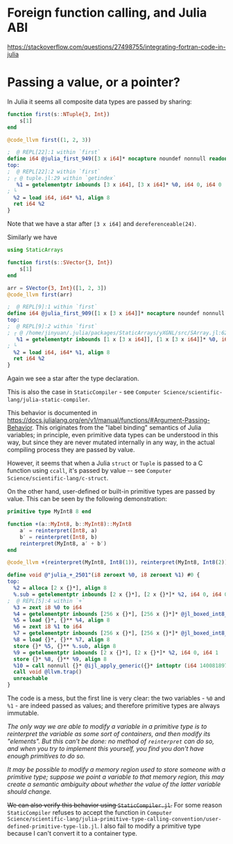 Foreign function calling, and Julia ABI
========

https://stackoverflow.com/questions/27498755/integrating-fortran-code-in-julia

# Passing a value, or a pointer?

In Julia it seems all composite data types are passed by sharing:
```julia
function first(s::NTuple{3, Int})
    s[1]
end

@code_llvm first((1, 2, 3))
``` 
```llvm
;  @ REPL[22]:1 within `first`
define i64 @julia_first_949([3 x i64]* nocapture noundef nonnull readonly align 8 dereferenceable(24) %0) #0 {
top:
;  @ REPL[22]:2 within `first`
; ┌ @ tuple.jl:29 within `getindex`
   %1 = getelementptr inbounds [3 x i64], [3 x i64]* %0, i64 0, i64 0
; └
  %2 = load i64, i64* %1, align 8
  ret i64 %2
}
```
Note that we have a star after `[3 x i64]` and `dereferenceable(24)`.

Similarly we have 
```julia
using StaticArrays

function first(s::SVector{3, Int})
    s[1]
end

arr = SVector{3, Int}([1, 2, 3])
@code_llvm first(arr)
```
```llvm
;  @ REPL[9]:1 within `first`
define i64 @julia_first_909([1 x [3 x i64]]* nocapture noundef nonnull readonly align 8 dereferenceable(24) %0) #0 {
top:
;  @ REPL[9]:2 within `first`
; ┌ @ /home/jinyuan/.julia/packages/StaticArrays/yXGNL/src/SArray.jl:62 within `getindex` @ tuple.jl:29
   %1 = getelementptr inbounds [1 x [3 x i64]], [1 x [3 x i64]]* %0, i64 0, i64 0, i64 0
; └
  %2 = load i64, i64* %1, align 8
  ret i64 %2
}
```
Again we see a star after the type declaration.

This is also the case in `StaticCompiler` - see `Computer Science/scientific-lang/julia-static-compiler`.

This behavior is documented in https://docs.julialang.org/en/v1/manual/functions/#Argument-Passing-Behavior. 
This originates from the "label binding" semantics of Julia variables;
in principle, even primitive data types can be understood in this way, 
but since they are never mutated internally in any way, 
in the actual compiling process they are passed by value.

However, it seems that when a Julia `struct` or `Tuple` is passed to a C function using `ccall`, 
it's passed by value -- see `Computer Science/scientific-lang/c-struct`.

On the other hand, user-defined or built-in primitive types are passed by value.
This can be seen by the following demonstration:
```julia
primitive type MyInt8 8 end

function +(a::MyInt8, b::MyInt8)::MyInt8
    a′ = reinterpret(Int8, a)
    b′ = reinterpret(Int8, b)
    reinterpret(MyInt8, a′ + b′)
end

@code_llvm +(reinterpret(MyInt8, Int8(1)), reinterpret(MyInt8, Int8(2)))
```
```llvm
define void @"julia_+_2501"(i8 zeroext %0, i8 zeroext %1) #0 {
top:
  %2 = alloca [2 x {}*], align 8
  %.sub = getelementptr inbounds [2 x {}*], [2 x {}*]* %2, i64 0, i64 0
;  @ REPL[5]:4 within `+`
  %3 = zext i8 %0 to i64
  %4 = getelementptr inbounds [256 x {}*], [256 x {}*]* @jl_boxed_int8_cache, i64 0, i64 %3
  %5 = load {}*, {}** %4, align 8
  %6 = zext i8 %1 to i64
  %7 = getelementptr inbounds [256 x {}*], [256 x {}*]* @jl_boxed_int8_cache, i64 0, i64 %6
  %8 = load {}*, {}** %7, align 8
  store {}* %5, {}** %.sub, align 8
  %9 = getelementptr inbounds [2 x {}*], [2 x {}*]* %2, i64 0, i64 1
  store {}* %8, {}** %9, align 8
  %10 = call nonnull {}* @ijl_apply_generic({}* inttoptr (i64 140081897692808 to {}*), {}** nonnull %.sub, i32 2)
  call void @llvm.trap()
  unreachable
}
```
The code is a mess, but the first line is very clear: the two variables - `%0` and `%1` - are indeed passed as values; 
and therefore primitive types are always immutable.

*The only way we are able to modify a variable in a primitive type 
is to reinterpret the variable as some sort of containers, 
and then modify its "elements".
But this can't be done: no method of `reinterpret` can do so, 
and when you try to implement this yourself, 
you find you don't have enough primitives to do so.*

*It may be possible to modify a memory region used to store someone with a primitive type; suppose we point a variable to that memory region,
this may create a semantic ambiguity about whether the value of the latter variable should change.*

~~We can also verify this behavior using `StaticCompiler.jl`.~~
For some reason `StaticCompiler` refuses to accept the function in `Computer Science/scientific-lang/julia-primitive-type-calling-convention/user-defined-primitive-type-lib.jl`.
I also fail to modify a primitive type because I can't convert it to a container type.
